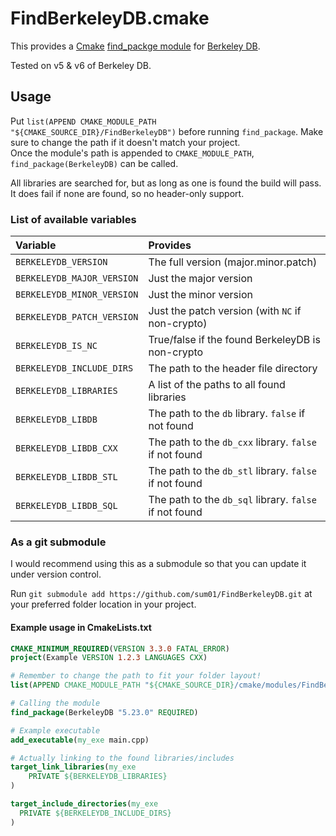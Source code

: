 # FindBerkeleyDB.cmake

This provides a [Cmake](https://cmake.org/) [find_packge module](https://cmake.org/cmake/help/latest/command/find_package.html) for [Berkeley DB](http://www.oracle.com/technetwork/database/database-technologies/berkeleydb/overview/index.html).

Tested on v5 & v6 of Berkeley DB.

## Usage

Put `list(APPEND CMAKE_MODULE_PATH "${CMAKE_SOURCE_DIR}/FindBerkeleyDB")` before running `find_package`. Make sure to change the path if it doesn't match your project.\
Once the module's path is appended to `CMAKE_MODULE_PATH`, `find_package(BerkeleyDB)` can be called.

All libraries are searched for, but as long as one is found the build will pass. It does fail if none are found, so no header-only support.

### List of available variables

| Variable                   | Provides                                               |
| :------------------------- | :----------------------------------------------------- |
| `BERKELEYDB_VERSION`       | The full version (major.minor.patch)                   |
| `BERKELEYDB_MAJOR_VERSION` | Just the major version                                 |
| `BERKELEYDB_MINOR_VERSION` | Just the minor version                                 |
| `BERKELEYDB_PATCH_VERSION` | Just the patch version (with `NC` if non-crypto)       |
| `BERKELEYDB_IS_NC`         | True/false if the found BerkeleyDB is non-crypto       |
| `BERKELEYDB_INCLUDE_DIRS`  | The path to the header file directory                  |
| `BERKELEYDB_LIBRARIES`     | A list of the paths to all found libraries             |
| `BERKELEYDB_LIBDB`         | The path to the `db` library. `false` if not found     |
| `BERKELEYDB_LIBDB_CXX`     | The path to the `db_cxx` library. `false` if not found |
| `BERKELEYDB_LIBDB_STL`     | The path to the `db_stl` library. `false` if not found |
| `BERKELEYDB_LIBDB_SQL`     | The path to the `db_sql` library. `false` if not found |

### As a git submodule

I would recommend using this as a submodule so that you can update it under version control.

Run `git submodule add https://github.com/sum01/FindBerkeleyDB.git` at your preferred folder location in your project.

#### Example usage in CmakeLists.txt

```cmake
CMAKE_MINIMUM_REQUIRED(VERSION 3.3.0 FATAL_ERROR)
project(Example VERSION 1.2.3 LANGUAGES CXX)

# Remember to change the path to fit your folder layout!
list(APPEND CMAKE_MODULE_PATH "${CMAKE_SOURCE_DIR}/cmake/modules/FindBerkeleyDB")

# Calling the module
find_package(BerkeleyDB "5.23.0" REQUIRED)

# Example executable
add_executable(my_exe main.cpp)

# Actually linking to the found libraries/includes
target_link_libraries(my_exe
	PRIVATE ${BERKELEYDB_LIBRARIES}
)

target_include_directories(my_exe
  PRIVATE ${BERKELEYDB_INCLUDE_DIRS}
)
```

